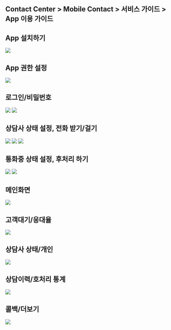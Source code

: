## Contact Center > Mobile Contact > 서비스 가이드 > App 이용 가이드

## App 설치하기
![](http://static.toastoven.net/prod_contact_center/MC_app_1.png)

## App 권한 설정
![](http://static.toastoven.net/prod_contact_center/MC_app_2.png)

## 로그인/비밀번호
![](http://static.toastoven.net/prod_contact_center/MC_app_3.png)
![](http://static.toastoven.net/prod_contact_center/MC_app_4.png)

## 상담사 상태 설정, 전화 받기/걸기
![](http://static.toastoven.net/prod_contact_center/MC_app_5.png)
![](http://static.toastoven.net/prod_contact_center/MC_app_6.png)
![](http://static.toastoven.net/prod_contact_center/MC_app_7.png)

## 통화중 상태 설정, 후처리 하기
![](http://static.toastoven.net/prod_contact_center/MC_app_8.png)
![](http://static.toastoven.net/prod_contact_center/MC_app_9.png)

## 메인화면
![](http://static.toastoven.net/prod_contact_center/MC_app_10.png)

## 고객대기/응대율
![](http://static.toastoven.net/prod_contact_center/MC_app_11.png)

## 상담사 상태/개인
![](http://static.toastoven.net/prod_contact_center/MC_app_12.png)

## 상담이력/호처리 통계
![](http://static.toastoven.net/prod_contact_center/MC_app_13.png)

## 콜백/더보기
![](http://static.toastoven.net/prod_contact_center/MC_app_14.png)

